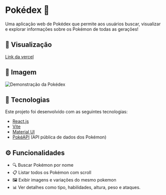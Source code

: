 # Pokédex 🧭

Uma aplicação web de Pokédex que permite aos usuários buscar, visualizar e explorar informações sobre os Pokémon de todas as gerações!

## 👀 Visualização
[Link da vercel](https://pokedex-iota-dun.vercel.app/)

## 📸 Imagem

![Demonstração da Pokédex](./screenshot.png) 

## 🚀 Tecnologias

Este projeto foi desenvolvido com as seguintes tecnologias:

- [React.js](https://reactjs.org/)
- [Vite](https://vitejs.dev/)
- [Material UI](https://mui.com/material-ui/) 
- [PokéAPI](https://pokeapi.co/) (API pública de dados dos Pokémon)

## ⚙️ Funcionalidades

- 🔍 Buscar Pokémon por nome
- 📋 Listar todos os Pokémon com scroll
- 🖼️ Exibir imagens e variações do mesmo pokemon
- 📊 Ver detalhes como tipo, habilidades, altura, peso e ataques.
